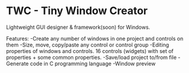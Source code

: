 TWC - Tiny Window Creator
=====
Lightweight GUI designer & framework(soon) for Windows.

Features:
	-Create any number of windows in one project and controls on them
	-Size, move, copy/paste any control or control group
	-Editing properties of windows and controls. 16 controls (widgets) with  set of properties + some common properties.
	-Save/load project to/from file
	-Generate code in C programming language
	-Window preview


